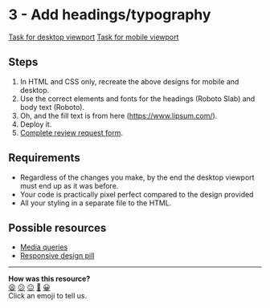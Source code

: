 # 3 - Add headings/typography

[Task for desktop viewport](./assets/exercise-3-desktop.png)
[Task for mobile viewport](./assets/exercise-3-mobile.png)

## Steps

1. In HTML and CSS only, recreate the above designs for mobile and desktop.
2. Use the correct elements and fonts for the headings (Roboto Slab) and body text (Roboto).
3. Oh, and the fill text is from here (<https://www.lipsum.com/>).
4. Deploy it.
5. [Complete review request form](https://airtable.com/shrPYZwx2GoE4h3Um).

## Requirements

* Regardless of the changes you make, by the end the desktop viewport must end up as it was before.
* Your code is practically pixel perfect compared to the design provided
* All your styling in a separate file to the HTML.

## Possible resources

* [Media queries](http://css-tricks.com/css-media-queries/)
* [Responsive design pill](../pills/responsive_web_design.md)

<!-- BEGIN GENERATED SECTION DO NOT EDIT -->

---

**How was this resource?**  
[😫](https://airtable.com/shrUJ3t7KLMqVRFKR?prefill_Repository=makersacademy/course&prefill_File=web_design/3-add-headings-typography.md&prefill_Sentiment=😫) [😕](https://airtable.com/shrUJ3t7KLMqVRFKR?prefill_Repository=makersacademy/course&prefill_File=web_design/3-add-headings-typography.md&prefill_Sentiment=😕) [😐](https://airtable.com/shrUJ3t7KLMqVRFKR?prefill_Repository=makersacademy/course&prefill_File=web_design/3-add-headings-typography.md&prefill_Sentiment=😐) [🙂](https://airtable.com/shrUJ3t7KLMqVRFKR?prefill_Repository=makersacademy/course&prefill_File=web_design/3-add-headings-typography.md&prefill_Sentiment=🙂) [😀](https://airtable.com/shrUJ3t7KLMqVRFKR?prefill_Repository=makersacademy/course&prefill_File=web_design/3-add-headings-typography.md&prefill_Sentiment=😀)  
Click an emoji to tell us.

<!-- END GENERATED SECTION DO NOT EDIT -->
